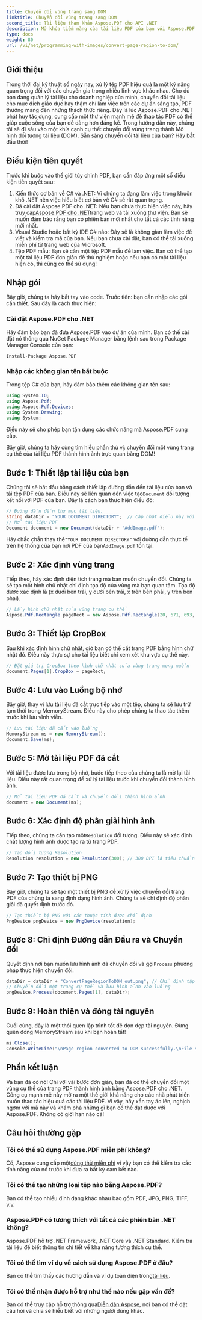 ```yaml
---
title: Chuyển đổi vùng trang sang DOM
linktitle: Chuyển đổi vùng trang sang DOM
second_title: Tài liệu tham khảo Aspose.PDF cho API .NET
description: Mở khóa tiềm năng của tài liệu PDF của bạn với Aspose.PDF cho .NET. Chuyển đổi các vùng PDF thành hình ảnh và cải thiện quy trình làm việc của bạn.
type: docs
weight: 80
url: /vi/net/programming-with-images/convert-page-region-to-dom/
---
```

## Giới thiệu

Trong thời đại kỹ thuật số ngày nay, xử lý tệp PDF hiệu quả là một kỹ năng quan trọng đối với các chuyên gia trong nhiều lĩnh vực khác nhau. Cho dù bạn đang quản lý tài liệu cho doanh nghiệp của mình, chuyển đổi tài liệu cho mục đích giáo dục hay thậm chí làm việc trên các dự án sáng tạo, PDF thường mang đến những thách thức riêng. Đây là lúc Aspose.PDF cho .NET phát huy tác dụng, cung cấp một thư viện mạnh mẽ để thao tác PDF có thể giúp cuộc sống của bạn dễ dàng hơn đáng kể. Trong hướng dẫn này, chúng tôi sẽ đi sâu vào một khía cạnh cụ thể: chuyển đổi vùng trang thành Mô hình đối tượng tài liệu (DOM). Sẵn sàng chuyển đổi tài liệu của bạn? Hãy bắt đầu thôi!

## Điều kiện tiên quyết

Trước khi bước vào thế giới tùy chỉnh PDF, bạn cần đáp ứng một số điều kiện tiên quyết sau:
1. Kiến thức cơ bản về C# và .NET: Vì chúng ta đang làm việc trong khuôn khổ .NET nên việc hiểu biết cơ bản về C# sẽ rất quan trọng.
2.  Đã cài đặt Aspose.PDF cho .NET: Nếu bạn chưa thực hiện việc này, hãy truy cập[Aspose.PDF cho .NET](https://releases.aspose.com/pdf/net/)trang web và tải xuống thư viện. Bạn sẽ muốn đảm bảo rằng bạn có phiên bản mới nhất cho tất cả các tính năng mới nhất.
3. Visual Studio hoặc bất kỳ IDE C# nào: Đây sẽ là không gian làm việc để viết và kiểm tra mã của bạn. Nếu bạn chưa cài đặt, bạn có thể tải xuống miễn phí từ trang web của Microsoft.
4. Tệp PDF mẫu: Bạn sẽ cần một tệp PDF mẫu để làm việc. Bạn có thể tạo một tài liệu PDF đơn giản để thử nghiệm hoặc nếu bạn có một tài liệu hiện có, thì cũng có thể sử dụng!

## Nhập gói

Bây giờ, chúng ta hãy bắt tay vào code. Trước tiên: bạn cần nhập các gói cần thiết. Sau đây là cách thực hiện:

### Cài đặt Aspose.PDF cho .NET
Hãy đảm bảo bạn đã đưa Aspose.PDF vào dự án của mình. Bạn có thể cài đặt nó thông qua NuGet Package Manager bằng lệnh sau trong Package Manager Console của bạn:
```bash
Install-Package Aspose.PDF
```

### Nhập các không gian tên bắt buộc
Trong tệp C# của bạn, hãy đảm bảo thêm các không gian tên sau:
```csharp
using System.IO;
using Aspose.Pdf;
using Aspose.Pdf.Devices;
using System.Drawing;
using System;
```

Điều này sẽ cho phép bạn tận dụng các chức năng mà Aspose.PDF cung cấp.

Bây giờ, chúng ta hãy cùng tìm hiểu phần thú vị: chuyển đổi một vùng trang cụ thể của tài liệu PDF thành hình ảnh trực quan bằng DOM!

## Bước 1: Thiết lập tài liệu của bạn
 Chúng tôi sẽ bắt đầu bằng cách thiết lập đường dẫn đến tài liệu của bạn và tải tệp PDF của bạn. Điều này sẽ liên quan đến việc tạo`Document` đối tượng kết nối với PDF của bạn. Đây là cách bạn thực hiện điều đó:

```csharp
// Đường dẫn đến thư mục tài liệu.
string dataDir = "YOUR DOCUMENT DIRECTORY";  // Cập nhật điều này với đường dẫn thư mục của bạn
// Mở tài liệu PDF
Document document = new Document(dataDir + "AddImage.pdf");
```

 Hãy chắc chắn thay thế`"YOUR DOCUMENT DIRECTORY"` với đường dẫn thực tế trên hệ thống của bạn nơi PDF của bạn`AddImage.pdf` tồn tại.

## Bước 2: Xác định vùng trang
Tiếp theo, hãy xác định diện tích trang mà bạn muốn chuyển đổi. Chúng ta sẽ tạo một hình chữ nhật chỉ định tọa độ của vùng mà bạn quan tâm. Tọa độ được xác định là (x dưới bên trái, y dưới bên trái, x trên bên phải, y trên bên phải).

```csharp
// Lấy hình chữ nhật của vùng trang cụ thể
Aspose.Pdf.Rectangle pageRect = new Aspose.Pdf.Rectangle(20, 671, 693, 1125);
```

## Bước 3: Thiết lập CropBox
Sau khi xác định hình chữ nhật, giờ bạn có thể cắt trang PDF bằng hình chữ nhật đó. Điều này thực sự cho tài liệu biết chỉ xem xét khu vực cụ thể này.

```csharp
// Đặt giá trị CropBox theo hình chữ nhật của vùng trang mong muốn
document.Pages[1].CropBox = pageRect;
```

## Bước 4: Lưu vào Luồng bộ nhớ
Bây giờ, thay vì lưu tài liệu đã cắt trực tiếp vào một tệp, chúng ta sẽ lưu trữ tạm thời trong MemoryStream. Điều này cho phép chúng ta thao tác thêm trước khi lưu vĩnh viễn.

```csharp
// Lưu tài liệu đã cắt vào luồng
MemoryStream ms = new MemoryStream();
document.Save(ms);
```

## Bước 5: Mở tài liệu PDF đã cắt
Với tài liệu được lưu trong bộ nhớ, bước tiếp theo của chúng ta là mở lại tài liệu. Điều này rất quan trọng để xử lý tài liệu trước khi chuyển đổi thành hình ảnh.

```csharp
// Mở tài liệu PDF đã cắt và chuyển đổi thành hình ảnh
document = new Document(ms);
```

## Bước 6: Xác định độ phân giải hình ảnh
Tiếp theo, chúng ta cần tạo một`Resolution` đối tượng. Điều này sẽ xác định chất lượng hình ảnh được tạo ra từ trang PDF.

```csharp
// Tạo đối tượng Resolution
Resolution resolution = new Resolution(300); // 300 DPI là tiêu chuẩn cho chất lượng in
```

## Bước 7: Tạo thiết bị PNG
Bây giờ, chúng ta sẽ tạo một thiết bị PNG để xử lý việc chuyển đổi trang PDF của chúng ta sang định dạng hình ảnh. Chúng ta sẽ chỉ định độ phân giải đã quyết định trước đó.

```csharp
// Tạo thiết bị PNG với các thuộc tính được chỉ định
PngDevice pngDevice = new PngDevice(resolution);
```

## Bước 8: Chỉ định Đường dẫn Đầu ra và Chuyển đổi
Quyết định nơi bạn muốn lưu hình ảnh đã chuyển đổi và gọi`Process` phương pháp thực hiện chuyển đổi.

```csharp
dataDir = dataDir + "ConvertPageRegionToDOM_out.png"; // Chỉ định tập tin đầu ra của bạn
// Chuyển đổi một trang cụ thể và lưu hình ảnh vào luồng
pngDevice.Process(document.Pages[1], dataDir);
```

## Bước 9: Hoàn thiện và đóng tài nguyên
Cuối cùng, đây là một thói quen lập trình tốt để dọn dẹp tài nguyên. Đừng quên đóng MemoryStream sau khi bạn hoàn tất!

```csharp
ms.Close();
Console.WriteLine("\nPage region converted to DOM successfully.\nFile saved at " + dataDir);
```

## Phần kết luận

Và bạn đã có nó! Chỉ với vài bước đơn giản, bạn đã có thể chuyển đổi một vùng cụ thể của trang PDF thành hình ảnh bằng Aspose.PDF cho .NET. Công cụ mạnh mẽ này mở ra một thế giới khả năng cho các nhà phát triển muốn thao tác hiệu quả các tài liệu PDF. Vì vậy, hãy xắn tay áo lên, nghịch ngợm với mã này và khám phá những gì bạn có thể đạt được với Aspose.PDF. Không có giới hạn nào cả!

## Câu hỏi thường gặp

### Tôi có thể sử dụng Aspose.PDF miễn phí không?  
 Có, Aspose cung cấp một[dùng thử miễn phí](https://releases.aspose.com/) vì vậy bạn có thể kiểm tra các tính năng của nó trước khi đưa ra bất kỳ cam kết nào.

### Tôi có thể tạo những loại tệp nào bằng Aspose.PDF?  
Bạn có thể tạo nhiều định dạng khác nhau bao gồm PDF, JPG, PNG, TIFF, v.v. 

### Aspose.PDF có tương thích với tất cả các phiên bản .NET không?  
Aspose.PDF hỗ trợ .NET Framework, .NET Core và .NET Standard. Kiểm tra tài liệu để biết thông tin chi tiết về khả năng tương thích cụ thể.

### Tôi có thể tìm ví dụ về cách sử dụng Aspose.PDF ở đâu?  
 Bạn có thể tìm thấy các hướng dẫn và ví dụ toàn diện trong[tài liệu](https://reference.aspose.com/pdf/net/).

### Tôi có thể nhận được hỗ trợ như thế nào nếu gặp vấn đề?  
 Bạn có thể truy cập hỗ trợ thông qua[Diễn đàn Aspose](https://forum.aspose.com/c/pdf/10), nơi bạn có thể đặt câu hỏi và chia sẻ hiểu biết với những người dùng khác.